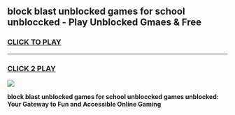 
## block blast unblocked games for school unbloccked - Play Unblocked Gmaes & Free
<h3>
<a href="https://news.freeplayer.one?title=block_blast_unblocked_games_for_school_unbloccked&ref=16F">CLICK TO PLAY</a></h3>
<hr>

<h3>
<a href="https://news.freeplayer.one?title=block_blast_unblocked_games_for_school_unbloccked&ref=16F">CLICK 2 PLAY</a>
  
</h3>

<a href="https://news.freeplayer.one?title=block_blast_unblocked_games_for_school_unbloccked&ref=16F/"><img src="https://clearcache.store/games.png"></a>


**block blast unblocked games for school unbloccked games unblocked: Your Gateway to Fun and Accessible Online Gaming**
